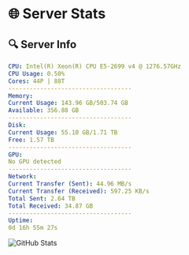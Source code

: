 # 🌐 Server Stats
## 🔍 Server Info
```yaml
CPU: Intel(R) Xeon(R) CPU E5-2699 v4 @ 1276.57GHz
CPU Usage: 0.50%
Cores: 44P | 88T
-----------------------------------
Memory:
Current Usage: 143.96 GB/503.74 GB
Available: 356.88 GB
-----------------------------------
Disk:
Current Usage: 55.10 GB/1.71 TB
Free: 1.57 TB
-----------------------------------
GPU:
No GPU detected
-----------------------------------
Network:
Current Transfer (Sent): 44.96 MB/s
Current Transfer (Received): 597.25 KB/s
Total Sent: 2.64 TB
Total Received: 34.87 GB
-----------------------------------
Uptime:
0d 16h 55m 27s
```
![GitHub Stats](https://img.shields.io/badge/Updated-2025-03-08_14:18:16-blue)
